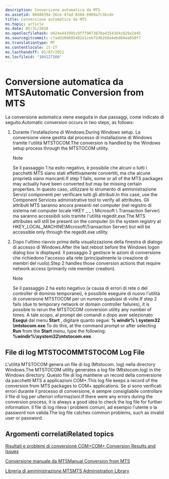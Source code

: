 ```yaml
---
description: Conversione automatica da MTS
ms.assetid: 0848639a-26ce-47ad-8384-8969a7c3bcde
title: Conversione automatica da MTS
ms.topic: article
ms.date: 05/31/2018
ms.openlocfilehash: d424a443995c9fff9073878a43543d4c029a2445
ms.sourcegitcommit: c7add10d695482e1ceb72d62b8a4ebd84ea050f7
ms.translationtype: MT
ms.contentlocale: it-IT
ms.lasthandoff: 01/07/2021
ms.locfileid: "104127166"
---
```

# <a name="automatic-conversion-from-mts"></a><span data-ttu-id="ac343-103">Conversione automatica da MTS</span><span class="sxs-lookup"><span data-stu-id="ac343-103">Automatic Conversion from MTS</span></span>

<span data-ttu-id="ac343-104">La conversione automatica viene eseguita in due passaggi, come indicato di seguito:</span><span class="sxs-lookup"><span data-stu-id="ac343-104">Automatic conversion occurs in two steps, as follows:</span></span>

1.  <span data-ttu-id="ac343-105">Durante l'installazione di Windows.</span><span class="sxs-lookup"><span data-stu-id="ac343-105">During Windows setup.</span></span> <span data-ttu-id="ac343-106">La conversione viene gestita dal processo di installazione di Windows tramite l'utilità MTSTOCOM.</span><span class="sxs-lookup"><span data-stu-id="ac343-106">The conversion is handled by the Windows setup process through the MTSTOCOM utility.</span></span>
    > [!Note]  
    > <span data-ttu-id="ac343-107">Se il passaggio 1 ha esito negativo, è possibile che alcuni o tutti i pacchetti MTS siano stati effettivamente convertiti, ma che alcune proprietà siano mancanti.</span><span class="sxs-lookup"><span data-stu-id="ac343-107">If step 1 fails, some or all of the MTS packages may actually have been converted but may be missing certain properties.</span></span> <span data-ttu-id="ac343-108">In questo caso, utilizzare lo strumento di amministrazione Servizi componenti per verificare tutti gli attributi.</span><span class="sxs-lookup"><span data-stu-id="ac343-108">In this case, use the Component Services administrative tool to verify all attributes.</span></span> <span data-ttu-id="ac343-109">Gli attributi MTS saranno ancora presenti nel computer (nel registro di sistema nel computer locale HKEY \_ \_ \\ Microsoft \\ Transaction Server) ma saranno accessibili solo tramite l'utilità regedit.exe.</span><span class="sxs-lookup"><span data-stu-id="ac343-109">The MTS attributes will still be present on the computer (in the system registry at HKEY\_LOCAL\_MACHINE\\Microsoft\\Transaction Server) but will be accessible only through the regedit.exe utility.</span></span>

     

2.  <span data-ttu-id="ac343-110">Dopo l'ultimo riavvio prima della visualizzazione della finestra di dialogo di accesso di Windows.</span><span class="sxs-lookup"><span data-stu-id="ac343-110">After the last reboot before the Windows logon dialog box is displayed.</span></span> <span data-ttu-id="ac343-111">Il passaggio 2 gestisce le azioni di conversione che richiedono l'accesso alla rete (principalmente la creazione di membri del ruolo).</span><span class="sxs-lookup"><span data-stu-id="ac343-111">Step 2 handles those conversion actions that require network access (primarily role member creation).</span></span>
    > [!Note]  
    > <span data-ttu-id="ac343-112">Se il passaggio 2 ha esito negativo (a causa di errori di rete o del controller di dominio temporanei), è possibile eseguire di nuovo l'utilità di conversione MTSTOCOM per un numero qualsiasi di volte.</span><span class="sxs-lookup"><span data-stu-id="ac343-112">If step 2 fails (due to temporary network or domain controller failures), it is possible to rerun the MTSTOCOM conversion utility any number of times.</span></span> <span data-ttu-id="ac343-113">A tale scopo, al prompt dei comandi o dopo aver selezionato **Esegui** dal menu **Start** , digitare quanto segue: **% windir% \\ system32 \\mtstocom.exe**.</span><span class="sxs-lookup"><span data-stu-id="ac343-113">To do this, at the command prompt or after selecting **Run** from the **Start** menu, type the following: **%windir%\\system32\\mtstocom.exe**.</span></span>

     

## <a name="mtstocom-log-file"></a><span data-ttu-id="ac343-114">File di log MTSTOCOM</span><span class="sxs-lookup"><span data-stu-id="ac343-114">MTSTOCOM Log File</span></span>

<span data-ttu-id="ac343-115">L'utilità MTSTOCOM genera un file di log (Mtstocom. log) nella directory Windows.</span><span class="sxs-lookup"><span data-stu-id="ac343-115">The MTSTOCOM utility generates a log file (Mtstocom.log) in the Windows directory.</span></span> <span data-ttu-id="ac343-116">Questo file di log mantiene un record della conversione da pacchetti MTS a applicazioni COM+.</span><span class="sxs-lookup"><span data-stu-id="ac343-116">This log file keeps a record of the conversion from MTS packages to COM+ applications.</span></span> <span data-ttu-id="ac343-117">Se si sono verificati errori durante il processo di conversione, è sempre consigliabile controllare il file di log per ulteriori informazioni.</span><span class="sxs-lookup"><span data-stu-id="ac343-117">If there were any errors during the conversion process, it is always a good idea to check the log file for further information.</span></span> <span data-ttu-id="ac343-118">Il file di log rileva i problemi comuni, ad esempio l'utente o la password non valida.</span><span class="sxs-lookup"><span data-stu-id="ac343-118">The log file catches common problems, such as invalid user or password.</span></span>

## <a name="related-topics"></a><span data-ttu-id="ac343-119">Argomenti correlati</span><span class="sxs-lookup"><span data-stu-id="ac343-119">Related topics</span></span>

<dl> <dt>

[<span data-ttu-id="ac343-120">Risultati e problemi di conversione COM+</span><span class="sxs-lookup"><span data-stu-id="ac343-120">COM+ Conversion Results and Issues</span></span>](com--conversion-results-and-issues.md)
</dt> <dt>

[<span data-ttu-id="ac343-121">Conversione manuale da MTS</span><span class="sxs-lookup"><span data-stu-id="ac343-121">Manual Conversion from MTS</span></span>](manual-conversion-from-mts.md)
</dt> <dt>

[<span data-ttu-id="ac343-122">Libreria di amministrazione MTS</span><span class="sxs-lookup"><span data-stu-id="ac343-122">MTS Administration Library</span></span>](mts-administration-library.md)
</dt> </dl>

 

 



